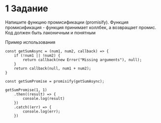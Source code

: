 # 1 Задание
Напишите функцию промисификации (promisify). Функция промисификация - функция принимает коллбек, а возвращает промис.
Код должен быть лаконичным и понятным

Пример использования
```
const getSumAsync = (num1, num2, callback) => { 
    if (!num1 || !num2) {
        return callback(new Error("Missing arguments"), null);
    }
    return callback(null, num1 + num2);
}

const getSumPromise = promisify(getSumAsync);

getSumPromise(1, 1)
    .then((result) => {
        console.log(result)
    })
    .catch((err) => {
        console.log(err);
    })
```